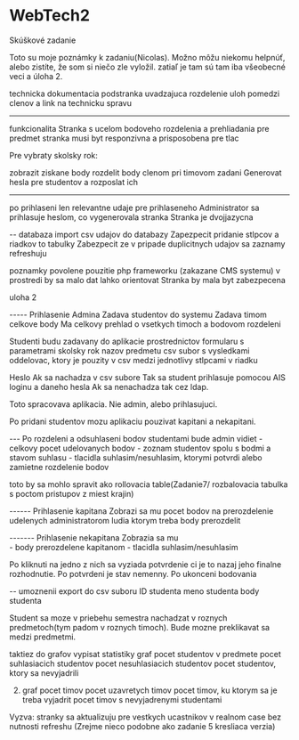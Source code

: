 # WebTech2
Skúškové zadanie

Toto su moje poznámky k zadaniu(Nicolas). Možno môžu niekomu helpnúť, alebo zistíte, že som si niečo zle vyložil. zatiaľ je tam sú tam iba všeobecné veci a úloha 2.

technicka dokumentacia
podstranka uvadzajuca rozdelenie uloh pomedzi clenov a link na technicku spravu

----

funkcionalita
Stranka s ucelom bodoveho rozdelenia a prehliadania pre predmet
stranka musi byt responzivna a prisposobena pre tlac

Pre vybraty skolsky rok:

zobrazit ziskane body
rozdelit body clenom pri timovom zadani
Generovat hesla pre studentov a rozposlat ich

----

po prihlaseni len relevantne udaje pre prihlaseneho
Administrator sa prihlasuje heslom, co vygenerovala stranka
Stranka je dvojjazycna

-- databaza
import csv udajov do databazy
Zapezpecit pridanie stlpcov a riadkov to tabulky
Zabezpecit ze v pripade duplicitnych udajov sa zaznamy refreshuju

poznamky
povolene pouzitie php frameworku (zakazane CMS systemu)
v prostredi by sa malo dat lahko orientovat
Stranka by mala byt zabezpecena


uloha 2

----- Prihlasenie Admina
Zadava studentov do systemu 
Zadava timom celkove body
Ma celkovy prehlad o vsetkych timoch a bodovom rozdeleni

Studenti budu zadavany do aplikacie prostrednictov formularu s parametrami
skolsky rok
nazov predmetu
csv subor s vysledkami
oddelovac, ktory je pouzity v csv medzi jednotlivy stlpcami v riadku

Heslo
Ak sa nachadza v csv subore 
Tak sa student prihlasuje pomocou AIS loginu a daneho hesla
Ak sa nenachadza
tak cez ldap. 

Toto spracovava aplikacia. Nie admin, alebo prihlasujuci.

Po pridani studentov mozu aplikaciu pouzivat kapitani a nekapitani.

--- Po rozdeleni a odsuhlaseni bodov studentami bude admin vidiet
	-celkovy pocet udelovanych bodov
	- zoznam studentov spolu s bodmi a stavom suhlasu
	- tlacidla suhlasim/nesuhlasim, ktorymi potvrdi alebo zamietne rozdelenie bodov

toto by sa mohlo spravit ako rollovacia table(Zadanie7/ rozbalovacia tabulka s poctom pristupov z miest krajin)

------ Prihlasenie kapitana
Zobrazi sa mu
pocet bodov na prerozdelenie udelenych administratorom 
ludia ktorym treba body prerozdelit

------- Prihlasenie nekapitana
Zobrazia sa mu      
               - body prerozdelene kapitanom
               - tlacidla suhlasim/nesuhlasim

Po kliknuti na jedno z nich sa vyziada potvrdenie ci je to nazaj jeho finalne rozhodnutie.
Po potvrdeni je stav nemenny.
Po ukonceni bodovania

-- umoznenii export do csv suboru
ID studenta
meno studenta
body studenta

Student sa moze v priebehu semestra nachadzat v roznych predmetoch(tym padom v roznych timoch). Bude mozne preklikavat sa medzi predmetmi.

taktiez do grafov vypisat statistiky
graf  pocet studentov v predmete
pocet suhlasiacich studentov
pocet nesuhlasiacich studentov
pocet studentov, ktory sa nevyjadrili

2. graf pocet timov
pocet uzavretych timov
pocet timov, ku ktorym sa je treba vyjadrit
pocet timov s nevyjadrenymi studentami


Vyzva:
stranky sa aktualizuju pre vestkych ucastnikov v realnom case bez nutnosti refreshu
(Zrejme nieco podobne ako zadanie 5 kresliaca verzia)
